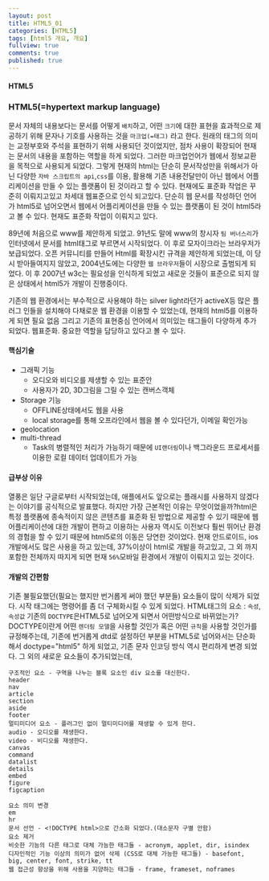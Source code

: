```yaml
---
layout: post
title: HTML5_01
categories: [HTML5]
tags: [html5 개요, 개요]
fullview: true
comments: true
published: true
---
```


#### HTML5
### HTML5(=hypertext markup language)
 문서 자체의 내용보다는 문서를 어떻게 `배치`하고, 어떤 `크기`에 대한 표현을 효과적으로 제공하기 위해 문자나 기호를 사용하는 것을 `마크업(=태그)` 라고 한다. 원래의 태그의 의미는 교정부호와 주석을 표현하기 위해 사용되던 것이었지만, 점차 사용이 확장되어 현재는 문서의 내용을 포함하는 역할을 하게 되었다. 그러한 마크업언어가 웹에서 정보교환을 목적으로 사용되게 되었다.
 그렇게 현재의 html는 단순히 문서작성만을 위해서가 아닌 다양한 `자바 스크립트의 api`,`css`를  이용, 활용해 기존 내용전달만이 아닌 웹에서 어플리케이션을 만들 수 있는 플랫폼이 된 것이라고 할 수 있다. 현재에도 표준화 작업은 꾸준히 이뤄지고있고 차세대 웹표준으로 인식 되고있다. 단순히 웹 문서를 작성하던 언어가 html5로 넘어오면서 웹에서 어플리케이션을 만들 수 있는 플랫폼이 된 것이 html5라고 볼 수 있다. 현재도 표준화 작업이 이뤄지고 있다.

89년에 처음으로 www를 제안하게 되었고. 91년도 말에 www의 창시자 `팀 버너스리`가 인터넷에서 문서를 html태그로 부르면서 시작되었다. 이 후로 모자이크라는 브라우저가 보급되었다.
오픈 커뮤니티를 만들어  Html를 확장시킨 규격을 제안하게 되었는데, 이 당시 받아들여지지 않았고, 2004년도에는 다양한 `웹 브라우저`들이 시장으로 출범되게 되었다.  이 후  2007년 w3c는 필요성을 인식하게 되었고 새로운 것들이 표준으로 되지 않은 상태에서 html5가 개발이 진행중이다.

기존의 웹 환경에서는 부수적으로 사용해야 하는 silver light라던가 activeX등 많은 플러그 인들을 설치해야 다채로운 웹 환경을 이용할 수 있었는데, 현재의 html5를 이용하게 되면 필요 없음
그리고 기존의 표현중심 언어에서 의미있는 태그들이 다양하게 추가 되었다. 웹표준화. 중요한 역할을 담당하고 있다고 볼 수 있다.

#### 핵심기술
- 그래픽 기능
    - 오디오와 비디오를 제생할 수 있는 표준안
    -  사용자가 2D, 3D그림을 그릴 수 있는 캔버스객체
- Storage 기능
    - OFFLINE상태에서도 웹을 사용
    - local storage를 통해 오프라인에서 웹을 볼 수 있다던가, 이메일 확인가능
- geolocation
- multi-thread
    - Task의 병렬적인 처리가 가능하기 때문에 `UI랜더링`이나 백그라운드 프로세서를 이용한 로컬 데이터 업데이트가 가능

#### 급부상 이유
열풍은 일단 구글로부터 시작되었는데,  애플에서도 앞으로는 플래시를 사용하지 않겠다는 이야기를 공식적으로 발표했다. 하지만 가장 근본적인 이유는 무엇이었을까?html은 특정 플랫폼에 종속적이지 않은 콘텐츠를 표준화 된 방법으로 제공할 수 있기 때문에 웹 어플리케이션에 대한 개발이 편하고 이용하는 사용자 역시도 이전보다 훨씬 뛰어난 환경의 경험을 할 수 있기 때문에 html5로의 이동은 당연한 것이었다. 현재 안드로이드, ios 개발에서도 많은 사용을 하고 있는데,  37%이상이 html로 개발을 하고있고, 그 외 까지 포함한 전체까지 따지게 되면 현재 `56%`모바일 환경에서 개발이 이뤄지고 있는 것이다.

#### 개발의 간편함
기존 불필요했던(필요는 했지만 번거롭게 써야 했던 부분들) 요소들이 많이 삭제가 되었다. 시작 태그에는 명령어를 좀 더 구체화시킬 수 있게 되었다.
HTML태그의 요소 : `속성`, `속성값`
기존의 `DOCTYPE`은HTML5로 넘어오게 되면서 어떤방식으로 바뀌었는가? DOCTYPE이란게 어떤 `렌더링 모델`을 사용할 것인가 혹은 어떤 `규칙`을 사용할 것인가를 규정해주는데, 기존에 번거롭게 dtd로 설정하던 부분을 HTML5로 넘어와서는 단순화해서 doctype="html5" 하게 되었고, 기존 문자 인코딩 방식 역시 편리하게 변경 되었다.
그 외의 새로운 요소들이 추가되었는데,
```
구조적인 요소 - 구역을 나누는 블록 요소인 div 요소를 대신한다.
header
nav
article
section
aside
footer
멀티미디어 요소 - 플러그인 없이 멀티미디어를 재생할 수 있게 한다.
audio - 오디오를 재생한다.
video - 비디오를 재생한다.
canvas
command
datalist
details
embed
figure
figcaption

요소 의미 변경
em
hr
문서 선언 - <!DOCTYPE html>으로 간소화 되었다.(대소문자 구별 안함)
요소 제거
비슷한 기능의 다른 태그로 대체 가능한 태그들 - acronym, applet, dir, isindex
디자인적인 기능 이상의 의미가 없어 삭제 (CSS로 대체 가능한 태그들) - basefont, big, center, font, strike, tt
웹 접근성 향상을 위해 사용을 지양하는 태그들 - frame, frameset, noframes
``` 
